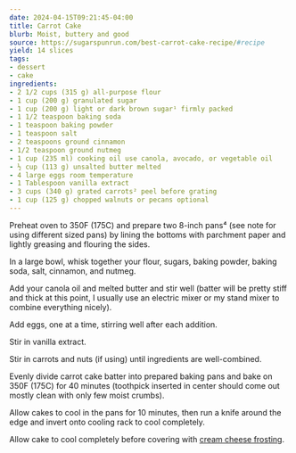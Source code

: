 ```yaml
---
date: 2024-04-15T09:21:45-04:00
title: Carrot Cake
blurb: Moist, buttery and good
source: https://sugarspunrun.com/best-carrot-cake-recipe/#recipe
yield: 14 slices
tags:
- dessert
- cake
ingredients:
- 2 1/2 cups (315 g) all-purpose flour
- 1 cup (200 g) granulated sugar
- 1 cup (200 g) light or dark brown sugar¹ firmly packed
- 1 1/2 teaspoon baking soda
- 1 teaspoon baking powder
- 1 teaspoon salt
- 2 teaspoons ground cinnamon
- 1/2 teaspoon ground nutmeg
- 1 cup (235 ml) cooking oil use canola, avocado, or vegetable oil
- ½ cup (113 g) unsalted butter melted
- 4 large eggs room temperature
- 1 Tablespoon vanilla extract
- 3 cups (340 g) grated carrots² peel before grating
- 1 cup (125 g) chopped walnuts or pecans optional
---
```


Preheat oven to 350F (175C) and prepare two 8-inch pans⁴ (see note for using
different sized pans) by lining the bottoms with parchment paper and lightly
greasing and flouring the sides.

In a large bowl, whisk together your flour, sugars, baking powder, baking
soda, salt, cinnamon, and nutmeg.

Add your canola oil and melted butter and stir well (batter will be pretty
stiff and thick at this point, I usually use an electric mixer or my stand
mixer to combine everything nicely).

Add eggs, one at a time, stirring well after each addition.

Stir in vanilla extract.

Stir in carrots and nuts (if using) until ingredients are well-combined.

Evenly divide carrot cake batter into prepared baking pans and bake on 350F
(175C) for 40 minutes (toothpick inserted in center should come out mostly
clean with only few moist crumbs).

Allow cakes to cool in the pans for 10 minutes, then run a knife around the
edge and invert onto cooling rack to cool completely.

Allow cake to cool completely before covering with [cream cheese frosting][1].


[1]: /2024/04/15/cream-cheese-frosting

